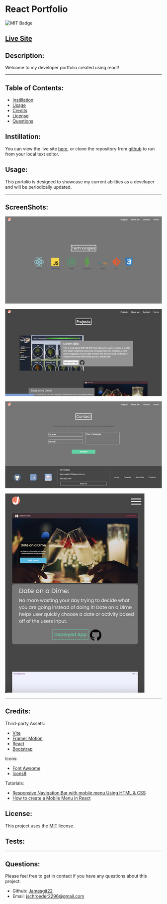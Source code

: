 # React Portfolio

  ![MIT Badge](https://img.shields.io/badge/License-MIT-yellow.svg)

  ## [Live Site]()

  ## Description:
        
  Welcome to my developer portfolio created using react!
    
  ---
  
  ## Table of Contents:
    
  - [Instillation](#instillation)
  - [Usage](#usage)
  - [Credits](#credits)
  - [License](#license)
  - [Questions](#questions)
  
  ## Instillation:
  
  You can view the live site [here](), or clone the repository from [github](https://github.com/Jamesgit22/React-Portfolio) to run from your local text editor.
  
  ## Usage:
  
  This portolio is designed to showcase my current abilities as a developer and will be periodically updated.
  
  ---

  ## ScreenShots:


  ![Alt text](src/assets/images/readme/skills.png)


  ![Alt text](src/assets/images/readme/projects.png)


  ![Alt text](src/assets/images/readme/contact.png)


  ![Alt text](src/assets/images/readme/mobile-view.png)

  ---

  ## Credits:
  
  Third-party Assets:

  - [Vite](https://vitejs.dev/)
  - [Framer Motion](https://www.framer.com/motion/)
  - [React](https://react.dev/)
  - [Bootstrap](https://getbootstrap.com/)

  Icons:
  - [Font Awsome](https://fontawesome.com/icons)
  - [Icons8](https://icons8.com/)

  Tutorials:
  - [Responsive Navigation Bar with mobile menu Using HTML & CSS](https://www.youtube.com/watch?v=OjQP7rPwJyE)
  - [How to create a Mobile Menu in React](https://www.youtube.com/watch?v=smhpMQQmNRI&t=210s)
  

  
  
  
  
  ## License:
  
  This project uses the [MIT](https://opensource.org/licenses/MIT) license.

  ## Tests:

  ---
  
  ## Questions:

  Please feel free to get in contact if you have any questions about this project.

  - Github: [Jamesgit22](https://github.com/Jamesgit22)
  - Email: jschroeder2296@gmail.com